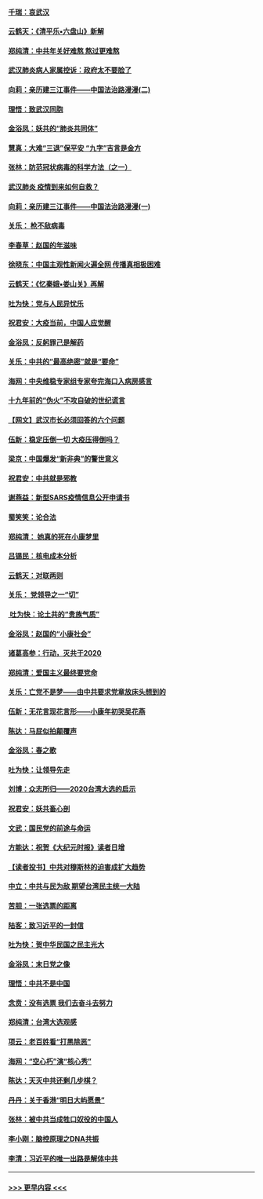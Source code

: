#### [千瑞：哀武汉](../pages/nsc993/n11833647.md?t=01310901) 
#### [云鹤天：《清平乐▪六盘山》新解](../pages/nsc993/n11833611.md?t=01310901) 
#### [郑纯清：中共年关好难熬 熬过更难熬](../pages/nsc993/n11833489.md?t=01310901) 
#### [武汉肺炎病人家属控诉：政府太不要脸了](../pages/nsc993/n11833205.md?t=01310901) 
#### [向莉：亲历建三江事件——中国法治路漫漫(二)](../pages/nsc993/n11829102.md?t=01310901) 
#### [理悟：致武汉同胞](../pages/nsc993/n11831522.md?t=01310901) 
#### [金浴凤：妖共的“肺炎共同体”](../pages/nsc993/n11829448.md?t=01310901) 
#### [慧真：大难“三退”保平安 “九字”吉言是金方](../pages/nsc993/n11829501.md?t=01310901) 
#### [张林：防范冠状病毒的科学方法（之一）](../pages/nsc993/n11828618.md?t=01310901) 
#### [武汉肺炎 疫情到来如何自救？](../pages/nsc993/n11827632.md?t=01310901) 
#### [向莉：亲历建三江事件——中国法治路漫漫(一)](../pages/nsc993/n11827190.md?t=01310901) 
#### [关乐： 枪不敌病毒](../pages/nsc993/n11826746.md?t=01310901) 
#### [李春草：赵国的年滋味](../pages/nsc993/n11826321.md?t=01310901) 
#### [徐晓东：中国主观性新闻火遍全网 传播真相极困难](../pages/nsc993/n11826508.md?t=01310901) 
#### [云鹤天：《忆秦娥▪娄山关》再解](../pages/nsc993/n11824682.md?t=01310901) 
#### [吐为快：党与人民异忧乐](../pages/nsc993/n11824660.md?t=01310901) 
#### [祝君安：大疫当前，中国人应觉醒](../pages/nsc993/n11821946.md?t=01310901) 
#### [金浴凤：反躬罪己是解药](../pages/nsc993/n11820280.md?t=01310901) 
#### [关乐：中共的“最高绝密”就是“要命”](../pages/nsc993/n11816946.md?t=01310901) 
#### [海网：中央维稳专家组专家夸完海口入病房感言](../pages/nsc993/n11815138.md?t=01310901) 
#### [十九年前的“伪火”不攻自破的世纪谎言](../pages/nsc993/n11813238.md?t=01310901) 
#### [【网文】武汉市长必须回答的六个问题](../pages/nsc993/n11813848.md?t=01310901) 
#### [伍新：稳定压倒一切 大疫压得倒吗？](../pages/nsc993/n11812634.md?t=01310901) 
#### [梁京：中国爆发“新非典”的警世意义](../pages/nsc993/n11812554.md?t=01310901) 
#### [祝君安：中共就是邪教](../pages/nsc993/n11812431.md?t=01310901) 
#### [谢燕益：新型SARS疫情信息公开申请书](../pages/nsc993/n11808840.md?t=01310901) 
#### [蜀笑笑：论合法](../pages/nsc993/n11808064.md?t=01310901) 
#### [郑纯清： 她真的死在小康梦里](../pages/nsc993/n11806623.md?t=01310901) 
#### [吕锡民：核电成本分析](../pages/nsc993/n11806284.md?t=01310901) 
#### [云鹤天：对联两则](../pages/nsc993/n11805957.md?t=01310901) 
#### [关乐： 党领导之一“切”](../pages/nsc993/n11804505.md?t=01310901) 
#### [ 吐为快：论土共的“贵族气质”](../pages/nsc993/n11804490.md?t=01310901) 
#### [金浴凤：赵国的“小康社会”](../pages/nsc993/n11804452.md?t=01310901) 
#### [诸葛高参：行动，灭共于2020](../pages/nsc993/n11804120.md?t=01310901) 
#### [郑纯清：爱国主义最终要党命](../pages/nsc993/n11802197.md?t=01310901) 
#### [关乐：亡党不是梦——由中共要求党章放床头想到的](../pages/nsc993/n11802156.md?t=01310901) 
#### [伍新：无花言现花言形——小康年初哭吴花燕](../pages/nsc993/n11800044.md?t=01310901) 
#### [陈达：马屁似拍颠覆声](../pages/nsc993/n11800010.md?t=01310901) 
#### [金浴凤：春之歌](../pages/nsc993/n11797687.md?t=01310901) 
#### [吐为快：让领导先走](../pages/nsc993/n11797512.md?t=01310901) 
#### [刘博：众志所归——2020台湾大选的启示](../pages/nsc993/n11796878.md?t=01310901) 
#### [祝君安：妖共畜心剖](../pages/nsc993/n11794273.md?t=01310901) 
#### [文武：国民党的前途与命运](../pages/nsc993/n11794198.md?t=01310901) 
#### [方能达：祝贺《大纪元时报》读者日增](../pages/nsc993/n11793807.md?t=01310901) 
#### [【读者投书】中共对穆斯林的迫害成扩大趋势](../pages/nsc993/n11791371.md?t=01310901) 
#### [中立：中共与民为敌 期望台湾民主统一大陆](../pages/nsc993/n11790392.md?t=01310901) 
#### [苦胆：一张选票的距离](../pages/nsc993/n11788914.md?t=01310901) 
#### [陆客：致习近平的一封信](../pages/nsc993/n11788867.md?t=01310901) 
#### [吐为快：贺中华民国之民主光大](../pages/nsc993/n11788618.md?t=01310901) 
#### [金浴凤：末日党之像](../pages/nsc993/n11787475.md?t=01310901) 
#### [理悟：中共不是中国](../pages/nsc993/n11787463.md?t=01310901) 
#### [念贲：没有选票  我们去奋斗去努力](../pages/nsc993/n11787398.md?t=01310901) 
#### [郑纯清：台湾大选观感](../pages/nsc993/n11786210.md?t=01310901) 
#### [项云：老百姓看“打黑除恶”](../pages/nsc993/n11785398.md?t=01310901) 
#### [海网：“空心朽”演“核心秀”](../pages/nsc993/n11783874.md?t=01310901) 
#### [陈达：天灭中共还剩几步棋？](../pages/nsc993/n11783719.md?t=01310901) 
#### [丹丹：关于香港“明日大屿愿景”](../pages/nsc993/n11783273.md?t=01310901) 
#### [张林：被中共当成牲口奴役的中国人](../pages/nsc993/n11782397.md?t=01310901) 
#### [李小刚：脑控原理之DNA共振](../pages/nsc993/n11780962.md?t=01310901) 
#### [李清：习近平的唯一出路是解体中共](../pages/nsc993/n11780866.md?t=01310901) 

----
#### [ >>> 更早内容 <<< ](../indexes/nsc993-earlier.md)
